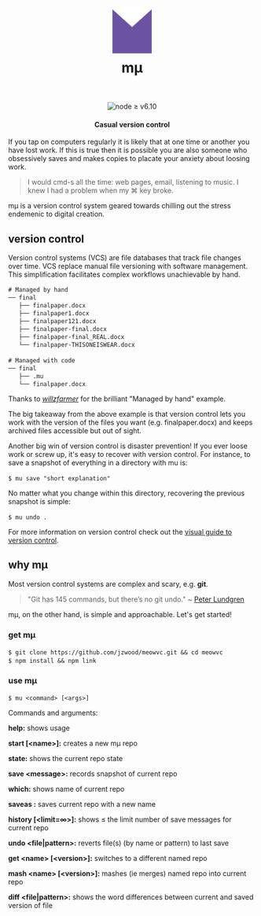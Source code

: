 <h1 align="center">
  <a href="https://github.com/jzwood/meowvc"><img src="sticker.png" alt="" width="100" height="100"></a>
  <br>
  mμ
  <br>
  <br>
</h1>

<p align="center">
  <img src="https://img.shields.io/badge/node-%E2%89%A5%20v6.10-orange.svg" alt="node ≥ v6.10"/>
</p>

<h4 align="center">Casual version control</h4>

If you tap on computers regularly it is likely that at one time or another you have lost work.
If this is true then it is possible you are also someone who obsessively saves and makes copies to placate your anxiety about loosing work.

> I would cmd-s all the time: web pages, email, listening to music. I knew I had a problem when my ⌘ key broke.

mμ is a version control system geared towards chilling out the stress endemenic to digital creation.

## version control
Version control systems (VCS) are file databases that track file changes over time. VCS replace manual file versioning with software management. This simplification facilitates complex workflows unachievable by hand.
```
# Managed by hand
── final
   ├── finalpaper.docx
   ├── finalpaper1.docx
   ├── finalpaper121.docx
   ├── finalpaper-final.docx
   ├── finalpaper-final_REAL.docx
   └── finalpaper-THISONEISWEAR.docx

# Managed with code
── final
   ├── .mu
   └── finalpaper.docx
```
Thanks to _[willzfarmer](https://github.com/willzfarmer/gitgud)_ for the brilliant "Managed by hand"  example.

The big takeaway from the above example is that version control lets you work with the version of the files you want (e.g. finalpaper.docx) and keeps archived files accessible but out of sight.

Another big win of version control is disaster prevention! If you ever loose work or screw up, it's easy to recover with version control. For instance, to save a snapshot of everything in a directory with mu is:

`$ mu save "short explanation"`

No matter what you change within this directory, recovering the previous snapshot is simple:

`$ mu undo .`

For more information on version control check out the <u>[visual guide to version control](https://betterexplained.com/articles/a-visual-guide-to-version-control/)</u>.

## why mµ

Most version control systems are complex and scary, e.g. **git**.
> "Git has 145 commands, but there’s no git undo."
\~ [Peter Lundgren](http://www.peterlundgren.com/blog/on-gits-shortcomings/)

mµ, on the other hand, is simple and approachable. Let's get started!

### get mµ

`$ git clone https://github.com/jzwood/meowvc.git && cd meowvc`<br>
`$ npm install && npm link`

### use mµ
`$ mu <command> [<args>]`

Commands and arguments:

**help:** shows usage

**start [\<name>]:** creates a new mµ repo

**state:** shows the current repo state

**save \<message>:** records snapshot of current repo

**which:** shows name of current repo

**saveas <name>:** saves current repo with a new name

**history [\<limit=∞>]:** shows ≤ the limit number of save messages for current repo

**undo \<file|pattern>:** reverts file(s) (by name or pattern) to last save

**get \<name> [\<version>]:** switches to a different named repo

**mash \<name> [\<version>]:** mashes (ie merges) named repo into current repo

**diff \<file|pattern>:** shows the word differences between current and saved version of file
